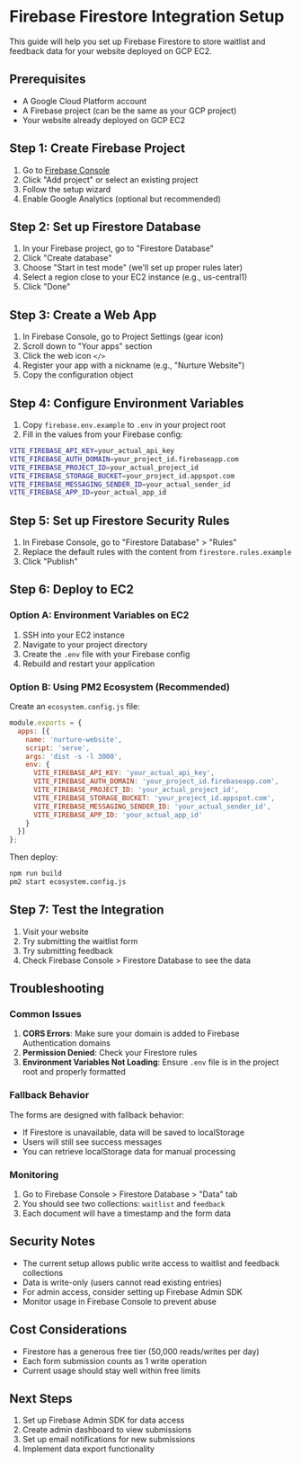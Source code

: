 # Firebase Firestore Integration Setup

This guide will help you set up Firebase Firestore to store waitlist and feedback data for your website deployed on GCP EC2.

## Prerequisites

- A Google Cloud Platform account
- A Firebase project (can be the same as your GCP project)
- Your website already deployed on GCP EC2

## Step 1: Create Firebase Project

1. Go to [Firebase Console](https://console.firebase.google.com/)
2. Click "Add project" or select an existing project
3. Follow the setup wizard
4. Enable Google Analytics (optional but recommended)

## Step 2: Set up Firestore Database

1. In your Firebase project, go to "Firestore Database"
2. Click "Create database"
3. Choose "Start in test mode" (we'll set up proper rules later)
4. Select a region close to your EC2 instance (e.g., us-central1)
5. Click "Done"

## Step 3: Create a Web App

1. In Firebase Console, go to Project Settings (gear icon)
2. Scroll down to "Your apps" section
3. Click the web icon `</>`
4. Register your app with a nickname (e.g., "Nurture Website")
5. Copy the configuration object

## Step 4: Configure Environment Variables

1. Copy `firebase.env.example` to `.env` in your project root
2. Fill in the values from your Firebase config:

```bash
VITE_FIREBASE_API_KEY=your_actual_api_key
VITE_FIREBASE_AUTH_DOMAIN=your_project_id.firebaseapp.com
VITE_FIREBASE_PROJECT_ID=your_actual_project_id
VITE_FIREBASE_STORAGE_BUCKET=your_project_id.appspot.com
VITE_FIREBASE_MESSAGING_SENDER_ID=your_actual_sender_id
VITE_FIREBASE_APP_ID=your_actual_app_id
```

## Step 5: Set up Firestore Security Rules

1. In Firebase Console, go to "Firestore Database" > "Rules"
2. Replace the default rules with the content from `firestore.rules.example`
3. Click "Publish"

## Step 6: Deploy to EC2

### Option A: Environment Variables on EC2

1. SSH into your EC2 instance
2. Navigate to your project directory
3. Create the `.env` file with your Firebase config
4. Rebuild and restart your application

### Option B: Using PM2 Ecosystem (Recommended)

Create an `ecosystem.config.js` file:

```javascript
module.exports = {
  apps: [{
    name: 'nurture-website',
    script: 'serve',
    args: 'dist -s -l 3000',
    env: {
      VITE_FIREBASE_API_KEY: 'your_actual_api_key',
      VITE_FIREBASE_AUTH_DOMAIN: 'your_project_id.firebaseapp.com',
      VITE_FIREBASE_PROJECT_ID: 'your_actual_project_id',
      VITE_FIREBASE_STORAGE_BUCKET: 'your_project_id.appspot.com',
      VITE_FIREBASE_MESSAGING_SENDER_ID: 'your_actual_sender_id',
      VITE_FIREBASE_APP_ID: 'your_actual_app_id'
    }
  }]
};
```

Then deploy:
```bash
npm run build
pm2 start ecosystem.config.js
```

## Step 7: Test the Integration

1. Visit your website
2. Try submitting the waitlist form
3. Try submitting feedback
4. Check Firebase Console > Firestore Database to see the data

## Troubleshooting

### Common Issues

1. **CORS Errors**: Make sure your domain is added to Firebase Authentication domains
2. **Permission Denied**: Check your Firestore rules
3. **Environment Variables Not Loading**: Ensure `.env` file is in the project root and properly formatted

### Fallback Behavior

The forms are designed with fallback behavior:
- If Firestore is unavailable, data will be saved to localStorage
- Users will still see success messages
- You can retrieve localStorage data for manual processing

### Monitoring

1. Go to Firebase Console > Firestore Database > "Data" tab
2. You should see two collections: `waitlist` and `feedback`
3. Each document will have a timestamp and the form data

## Security Notes

- The current setup allows public write access to waitlist and feedback collections
- Data is write-only (users cannot read existing entries)
- For admin access, consider setting up Firebase Admin SDK
- Monitor usage in Firebase Console to prevent abuse

## Cost Considerations

- Firestore has a generous free tier (50,000 reads/writes per day)
- Each form submission counts as 1 write operation
- Current usage should stay well within free limits

## Next Steps

1. Set up Firebase Admin SDK for data access
2. Create admin dashboard to view submissions
3. Set up email notifications for new submissions
4. Implement data export functionality 